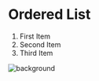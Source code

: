 # Ordered List

1. First Item
2. Second Item
3. Third Item

![background](https://cataas.com/cat?7)
